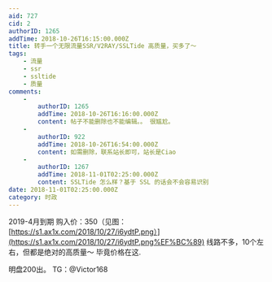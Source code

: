 ```yaml
---
aid: 727
cid: 2
authorID: 1265
addTime: 2018-10-26T16:15:00.000Z
title: 转手一个无限流量SSR/V2RAY/SSLTide 高质量，买多了～
tags:
    - 流量
    - ssr
    - ssltide
    - 质量
comments:
    -
        authorID: 1265
        addTime: 2018-10-26T16:16:00.000Z
        content: 帖子不能删除也不能编辑。。 很尴尬。
    -
        authorID: 922
        addTime: 2018-10-26T16:54:00.000Z
        content: 如需删除，联系站长即可，站长是Ciao
    -
        authorID: 1267
        addTime: 2018-11-01T02:25:00.000Z
        content: SSLTide 怎么样？基于 SSL 的话会不会容易识别
date: 2018-11-01T02:25:00.000Z
category: 时政
---
```


2019-4月到期 购入价：350（见图：[https://s1.ax1x.com/2018/10/27/i6ydtP.png）](https://s1.ax1x.com/2018/10/27/i6ydtP.png%EF%BC%89) 线路不多，10个左右，但都是绝对的高质量～ 毕竟价格在这.

明盘200出。 TG：@Victor168
